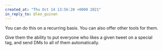```yaml
---
created_at: "Thu Oct 14 13:56:20 +0000 2021"
in_reply_to: @leo_guinan
---
```


You can do this on a recurring basis. You can also offer other tools for them.

Give them the ability to put everyone who likes a given tweet on a special tag, and send DMs to all of them automatically.